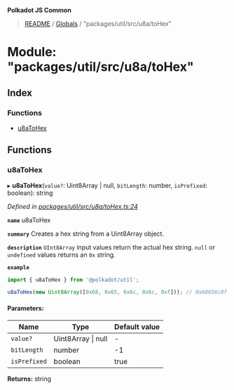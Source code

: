 **Polkadot JS Common**

> [README](../README.md) / [Globals](../globals.md) / "packages/util/src/u8a/toHex"

# Module: "packages/util/src/u8a/toHex"

## Index

### Functions

* [u8aToHex](_packages_util_src_u8a_tohex_.md#u8atohex)

## Functions

### u8aToHex

▸ **u8aToHex**(`value?`: Uint8Array \| null, `bitLength`: number, `isPrefixed`: boolean): string

*Defined in [packages/util/src/u8a/toHex.ts:24](https://github.com/polkadot-js/common/blob/c366e637/packages/util/src/u8a/toHex.ts#L24)*

**`name`** u8aToHex

**`summary`** Creates a hex string from a Uint8Array object.

**`description`** 
`UInt8Array` input values return the actual hex string. `null` or `undefined` values returns an `0x` string.

**`example`** 
<BR>

```javascript
import { u8aToHex } from '@polkadot/util';

u8aToHex(new Uint8Array([0x68, 0x65, 0x6c, 0x6c, 0xf])); // 0x68656c0f
```

#### Parameters:

Name | Type | Default value |
------ | ------ | ------ |
`value?` | Uint8Array \| null | - |
`bitLength` | number | -1 |
`isPrefixed` | boolean | true |

**Returns:** string
